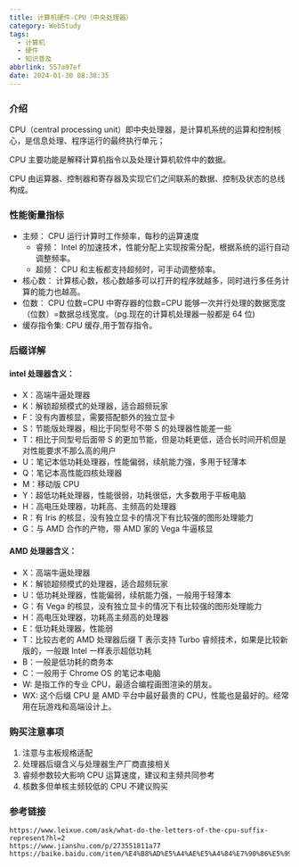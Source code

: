 ```yaml
---
title: 计算机硬件-CPU（中央处理器）
category: WebStudy
tags:
  - 计算机
  - 硬件
  - 知识普及
abbrlink: 557a97ef
date: 2024-01-30 08:38:35
---
```


### 介绍

CPU（central processing unit）即中央处理器，是计算机系统的运算和控制核心，是信息处理、程序运行的最终执行单元；

CPU 主要功能是解释计算机指令以及处理计算机软件中的数据。

CPU 由运算器、控制器和寄存器及实现它们之间联系的数据、控制及状态的总线构成。

### 性能衡量指标

- 主频： CPU 运行计算时工作频率，每秒的运算速度
  - 睿频： Intel 的加速技术，性能分配上实现按需分配，根据系统的运行自动调整频率。
  - 超频： CPU 和主板都支持超频时，可手动调整频率。
- 核心数： 计算核心数，核心数越多可以打开的程序就越多，同时进行多任务计算的能力也越高。
- 位数： CPU 位数=CPU 中寄存器的位数=CPU 能够一次并行处理的数据宽度（位数）=数据总线宽度。（pg.现在的计算机处理器一般都是 64 位)
- 缓存指令集: CPU 缓存,用于暂存指令。

### 后缀详解

#### intel 处理器含义：

- X：高端牛逼处理器
- K：解锁超频模式的处理器，适合超频玩家
- F：没有内置核显，需要搭配额外的独立显卡
- S：节能版处理器，相比于同型号不带 S 的处理器性能差一些
- T：相比于同型号后面带 S 的更加节能，但是功耗更低，适合长时间开机但是对性能要求不那么高的用户
- U：笔记本低功耗处理器，性能偏弱，续航能力强，多用于轻薄本
- Q：笔记本高性能四核处理器
- M：移动版 CPU
- Y：超低功耗处理器，性能很弱，功耗很低，大多数用于平板电脑
- H：高电压处理器，功耗高、主频高的处理器
- R：有 Iris 的核显，没有独立显卡的情况下有比较强的图形处理能力
- G：与 AMD 合作的产物，带 AMD 家的 Vega 牛逼核显

#### AMD 处理器含义：

- X：高端牛逼处理器
- K：解锁超频模式的处理器，适合超频玩家
- U：低功耗处理器，性能偏弱，续航能力强，一般用于轻薄本
- G：有 Vega 的核显，没有独立显卡的情况下有比较强的图形处理能力
- H：高电压处理器，功耗高主频高的处理器
- E：低功耗处理器，性能弱
- T：比较古老的 AMD 处理器后缀 T 表示支持 Turbo 睿频技术，如果是比较新版的，一般跟 Intel 一样表示超低功耗
- B：一般是低功耗的商务本
- C：一般用于 Chrome OS 的笔记本电脑
- W: 是指工作的专业 CPU，最适合编程画图渲染的朋友。
- WX: 这个后缀 CPU 是 AMD 平台中最好最贵的 CPU，性能也是最好的。经常用在玩游戏和高端设计上。

### 购买注意事项

1. 注意与主板规格适配
2. 处理器后缀含义与处理器生产厂商直接相关
3. 睿频参数较大影响 CPU 运算速度，建议和主频共同参考
4. 核数多但单核主频较低的 CPU 不建议购买

### 参考链接

```
https://www.leixue.com/ask/what-do-the-letters-of-the-cpu-suffix-represent?hl=2
https://www.jianshu.com/p/273551811a77
https://baike.baidu.com/item/%E4%B8%AD%E5%A4%AE%E5%A4%84%E7%90%86%E5%99%A8/284033
```
